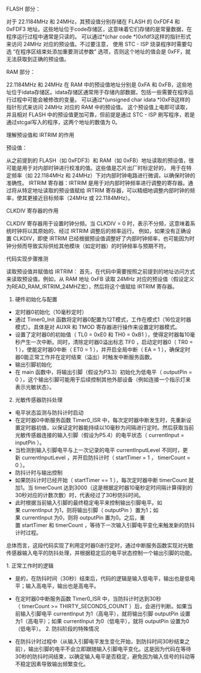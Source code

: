 FLASH 部分：


对于 22.1184MHz 和 24MHz，其预设值分别存储在 FLASH 的 0xFDF4 和 0xFDF3 地址。这些地址位于code存储区，这意味着它们存储的是常量数据，在程序运行过程中通常是只读的。
可以通过*(char code *)0xfdf3这样的指针形式来访问 24MHz 对应的预设值。不过要注意，
使用 STC - ISP 烧录程序时需要勾选 “在程序区结束处添加重要测试参数” 选项，否则这个地址的值会是 0xFF，就无法获取到正确的预设值。


RAM 部分：


22.1184MHz 和 24MHz 在 RAM 中的预设值地址分别是 0xFA 和 0xFB，这些地址位于idata存储区。idata存储区通常用于存储内部数据，包括一些需要在程序运行过程中可能会被修改的变量。
可以通过*(unsigned char idata *)0xFB这样的指针形式来访问 24MHz 对应的 RAM 中的预设值。
这个预设值上电即可读取，并且相对 FLASH 中的预设值更加可靠，但前提是通过 STC - ISP 刷写程序，若是通过stcgal写入的程序，这两个地址的数值为 0。


理解预设值和 IRTRIM 的作用


预设值：

从之前提到的 FLASH（如 0xFDF3）和 RAM（如 0xFB）地址读取的预设值，很可能是用于对内部时钟进行校准的值。这些值是芯片出厂时标定好的，
用于在特定频率（如 22.1184MHz 和 24MHz）下对内部时钟电路进行微调，以确保时钟的准确性。
IRTRIM 寄存器：IRTRIM 是用于对内部时钟频率进行调整的寄存器。通过将从特定地址读取的预设值赋给 IRTRIM 寄存器，可以精细地调整内部时钟的频率，使其更接近目标频率（24MHz 或 22.1184MHz）。

CLKDIV 寄存器的作用

CLKDIV 寄存器用于设置时钟分频。当 CLKDIV = 0 时，表示不分频，这意味着系统时钟将以其原始的、经过 IRTRIM 调整后的频率运行。
例如，如果没有正确设置 CLKDIV，即使 IRTRIM 已经根据预设值调整好了内部时钟频率，也可能因为时钟分频而导致实际供给其他模块（如定时器）的时钟频率与预期不符。

代码实现步骤推测

读取预设值并赋值给 IRTRIM：
首先，在代码中需要按照之前提到的地址访问方式来读取预设值。例如，从 RAM 地址 0xFB 读取 24MHz 对应的预设值（假设定义为READ_RAM_IRTRIM_24MHZ宏），然后将这个值赋给 IRTRIM 寄存器。


1. 硬件初始化与配置
 
- 定时器0初始化（10毫秒定时）
- 通过 Timer0_Init 函数将定时器0配置为12T模式，工作在模式1（16位定时器模式）。具体是对 AUXR 和 TMOD 寄存器进行操作来设置定时器模式。
- 设置了定时器0的初始值（ TL0 = 0xE0 和 TH0 = 0xB1 ），使得定时器每10毫秒产生一次中断。同时，清除定时器0溢出标志 TF0 ，启动定时器0（ TR0 = 1 ），使能定时器0中断（ ET0 = 1 ），并开启全局中断（ EA = 1 ），确保定时器0能正常工作并在定时结束（溢出）时触发中断服务函数。
- 输出引脚初始化
- 在 main 函数中，将输出引脚（假设为P3.3）初始化为低电平（ outputPin = 0 ），这个输出引脚可能用于后续控制其他外部设备（例如连接一个指示灯来表示光敏状态）。
 
2. 光敏传感器防抖处理
 
- 电平状态监测与防抖计时启动
- 在定时器0中断服务函数 Timer0_ISR 中，每次定时器中断发生时，先重新设置定时器初值，以保证定时器能持续以10毫秒为间隔进行定时。然后获取当前光敏传感器连接的输入引脚（假设为P5.4）的电平状态（ currentInput = inputPin ）。
- 当检测到输入引脚电平与上一次记录的电平 currentInputLevel 不同时，更新 currentInputLevel ，并开启防抖计时（ startTimer = 1 ， timerCount = 0 ）。
- 防抖计时与输出控制
- 如果防抖计时已经开始（ startTimer == 1 ），每次定时器中断 timerCount 就加1。当 timerCount 达到3000（这是根据定时器10毫秒定时间隔计算得到的30秒对应的计数次数）时，代表经过了30秒防抖时间。
- 此时根据当前输入引脚的最终稳定电平来控制输出引脚电平。如果 currentInput 为1，则将输出引脚（ outputPin ）置为1；如果 currentInput 为0，则将 outputPin 置为0。之后，重置 startTimer 和 timerCount ，等待下一次输入引脚电平变化来触发新的防抖计时过程。
 
总体而言，这段代码实现了利用定时器0进行定时，通过中断服务函数实现对光敏传感器输入电平的防抖处理，并根据稳定后的电平状态控制一个输出引脚的功能。


1. 正常工作时的逻辑
 
- 是的，在防抖时间（30秒）结束后，代码的逻辑是输入低电平，输出也是低电平；输入高电平，输出也是高电平。
- 在定时器0中断服务函数 Timer0_ISR 中，当防抖计时达到30秒（ timerCount >= THIRTY_SECONDS_COUNT ）后，会进行判断。如果当前输入引脚电平 currentInput 为1（高电平），就将输出引脚 outputPin 设置为1（高电平）；如果 currentInput 为0（低电平），就将 outputPin 设置为0（低电平）。
2. 防抖阶段的特殊情况
 
- 在防抖计时过程中（从输入引脚电平发生变化开始，到防抖时间30秒结束之前），输出引脚的电平不会立即跟随输入引脚电平变化。这是因为代码在等待30秒的防抖时间结束，以确定输入电平是否稳定，避免因为输入信号的抖动等不稳定因素导致输出频繁变化。